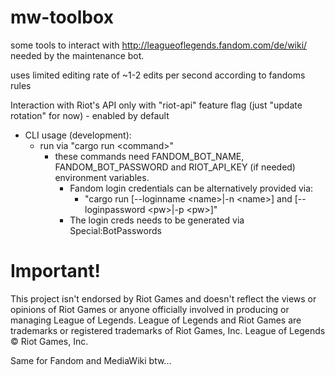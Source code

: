 # mw-toolbox

some tools to interact with http://leagueoflegends.fandom.com/de/wiki/ needed by the maintenance bot.

uses limited editing rate of ~1-2 edits per second according to fandoms rules

Interaction with Riot's API only with "riot-api" feature flag (just "update rotation" for now) - enabled by default

-   CLI usage (development):
    -   run via "cargo run \<command\>"
        -   these commands need FANDOM_BOT_NAME, FANDOM_BOT_PASSWORD and RIOT_API_KEY (if needed) environment variables.
            -   Fandom login credentials can be alternatively provided via:
                -   "cargo run [--loginname \<name\>|-n \<name\>] and [--loginpassword \<pw\>|-p \<pw\>]"
            -   The login creds needs to be generated via Special:BotPasswords

# Important!

This project isn't endorsed by Riot Games and doesn't reflect the views or opinions of Riot Games or anyone officially involved in producing or managing League of Legends.
League of Legends and Riot Games are trademarks or registered trademarks of Riot Games, Inc. League of Legends © Riot Games, Inc.

Same for Fandom and MediaWiki btw...
